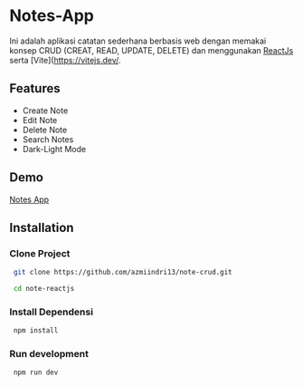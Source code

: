 # Notes-App
Ini adalah aplikasi catatan sederhana berbasis web dengan memakai konsep CRUD (CREAT, READ, UPDATE, DELETE) dan menggunakan [ReactJs](https://react.dev/) serta [Vite](https://vitejs.dev/.


## Features
- Create Note
- Edit Note
- Delete Note
- Search Notes
- Dark-Light Mode

## Demo
[Notes App](https://note-crud-eight.vercel.app/)

## Installation
### Clone Project

```bash
 git clone https://github.com/azmiindri13/note-crud.git
```
```bash
 cd note-reactjs
```
### Install Dependensi
```bash
 npm install
```
### Run development
```bash
 npm run dev
